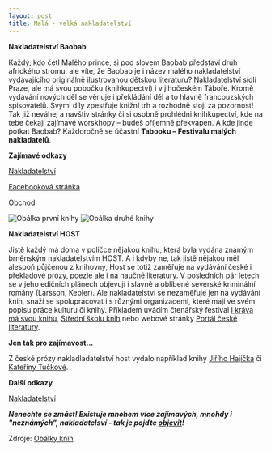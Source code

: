```yaml
---
layout: post
title: Malá - velká nakladatelství
---
```

**Nakladatelství Baobab**

Každý, kdo četl Malého prince, si pod slovem Baobab představí druh afrického stromu, ale víte, že Baobab je i název malého nakladatelství vydávajícího originálně ilustrovanou dětskou literaturu? Nakladatelství sídlí Praze, ale má svou pobočku (knihkupectví) i v jihočeském  Táboře. Kromě vydávání nových děl se věnuje i překládání děl a to hlavně francouzských spisovatelů. Svými díly zpestřuje knižní trh a rozhodně stojí za pozornost!  Tak již neváhej a navštiv stránky či si osobně prohlédni knihkupectví, kde na tebe čekají zajímavé worskhopy – budeš příjemně překvapen.
A kde jinde potkat Baobab? Každoročně se účastní **Tabooku – Festivalu malých nakladatelů**.

**Zajímavé odkazy**

[Nakladatelství](http://www.baobab-books.net/)

[Facebooková stránka](https://www.facebook.com/Nakladatelstv%C3%AD-Baobab-97802571786/)

[Obchod](http://www.gplusg.cz/)

![Obálka první knihy](/images/wojtek_obalka_-_kopie_copy_4.jpg "Ukázka obálky jedné knihy nakladatelství Baobab")
![Obálka druhé knihy](/images/havetnik_obalka.jpg "Ukázka obálky jiné knihy nakladatelství Baobab")



**Nakladatelství HOST**

Jistě každý má doma v poličce nějakou knihu, která byla vydána známým brněnským nakladatelstvím HOST. A i kdyby ne, tak jistě nějakou měl alespoň půjčenou z knihovny, Host se totiž zaměřuje na vydávání české i překladové prózy, poezie ale i na naučné literatury. V posledních pár letech se v jeho edičních plánech objevují i slavné a oblíbené severské kriminální romány (Larsson, Kepler). Ale nakladatelství se nezaměřuje jen na vydávání knih, snaží se spolupracovat i s různými organizacemi, které mají ve svém popisu práce kulturu či knihy. Příkladem uvádím čtenářský festival [I kráva má svou knihu](http://ikravamasvouknihu.cz/), [Střední školu knih](http://www.ssknih.cz/) nebo  webové stránky [Portál české literatury](http://www.czechlit.cz/cz/). 

**Jen tak pro zajímavost...**

Z české prózy nakladladatelství host vydalo například knihy [Jiřího Hajíčka](http://www.hajicek.info/) či [Kateřiny Tučkové](http://www.katerina-tuckova.cz/). 

**Další odkazy**

[Nakladatelství](http://nakladatelstvi.hostbrno.cz/)

***Nenechte se zmást! Existuje mnohem více zajímavých, mnohdy i "neznámých", nakladatelsví - tak je pojďte [objevit](http://www.iliteratura.cz/Clanek/14671/ceska-nakladatelstvi-odkazy-na-webove-stranky)!***

Zdroje:
[Obálky knih](http://www.baobab-books.net/knihy)
